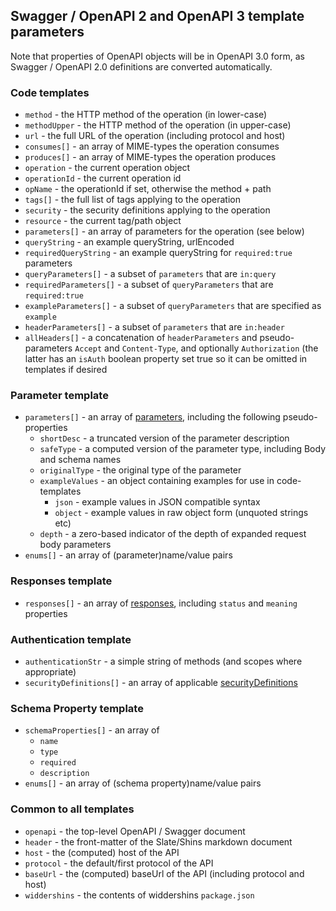 ## Swagger / OpenAPI 2 and OpenAPI 3 template parameters

Note that properties of OpenAPI objects will be in OpenAPI 3.0 form, as
Swagger / OpenAPI 2.0 definitions are converted automatically.

### Code templates

* `method` - the HTTP method of the operation (in lower-case)
* `methodUpper` - the HTTP method of the operation (in upper-case)
* `url` - the full URL of the operation (including protocol and host)
* `consumes[]` - an array of MIME-types the operation consumes
* `produces[]` - an array of MIME-types the operation produces
* `operation` - the current operation object
* `operationId` - the current operation id
* `opName` - the operationId if set, otherwise the method + path
* `tags[]` - the full list of tags applying to the operation
* `security` - the security definitions applying to the operation
* `resource` - the current tag/path object
* `parameters[]` - an array of parameters for the operation (see below)
* `queryString` - an example queryString, urlEncoded
* `requiredQueryString` - an example queryString for `required:true` parameters
* `queryParameters[]` - a subset of `parameters` that are `in:query`
* `requiredParameters[]` - a subset of `queryParameters` that are `required:true`
* `exampleParameters[]` - a subset of `queryParameters` that are specified as `example`
* `headerParameters[]` - a subset of `parameters` that are `in:header`
* `allHeaders[]` - a concatenation of `headerParameters` and pseudo-parameters `Accept` and `Content-Type`, and optionally `Authorization` (the latter has an `isAuth` boolean property set true so it can be omitted in templates if desired

### Parameter template

* `parameters[]` - an array of [parameters](https://github.com/OAI/OpenAPI-Specification/blob/master/versions/3.0.0.md#parameterObject), including the following pseudo-properties
    * `shortDesc` - a truncated version of the parameter description
    * `safeType` - a computed version of the parameter type, including Body and schema names
    * `originalType` - the original type of the parameter
    * `exampleValues` - an object containing examples for use in code-templates
        * `json` - example values in JSON compatible syntax
        * `object` - example values in raw object form (unquoted strings etc)
	* `depth` - a zero-based indicator of the depth of expanded request body parameters
* `enums[]` - an array of (parameter)name/value pairs

### Responses template

* `responses[]` - an array of [responses](https://github.com/OAI/OpenAPI-Specification/blob/master/versions/3.0.0.md#responseObject), including `status` and `meaning` properties

### Authentication template

* `authenticationStr` - a simple string of methods (and scopes where appropriate)
* `securityDefinitions[]` - an array of applicable [securityDefinitions](https://github.com/OAI/OpenAPI-Specification/blob/master/versions/3.0.0.md#securityRequirementObject)

### Schema Property template

* `schemaProperties[]` - an array of
	* `name`
	* `type`
	* `required`
	* `description`
* `enums[]` - an array of (schema property)name/value pairs

### Common to all templates

* `openapi` - the top-level OpenAPI / Swagger document
* `header` - the front-matter of the Slate/Shins markdown document
* `host` - the (computed) host of the API
* `protocol` - the default/first protocol of the API
* `baseUrl` - the (computed) baseUrl of the API (including protocol and host)
* `widdershins` - the contents of widdershins `package.json`
